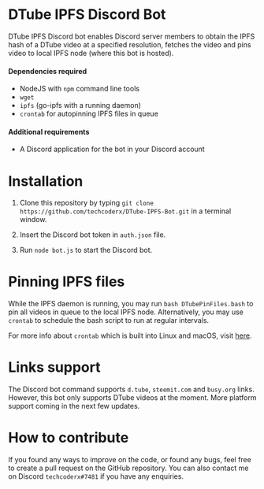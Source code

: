 # DTube IPFS Discord Bot

DTube IPFS Discord bot enables Discord server members to obtain the IPFS hash of a DTube video at a specified resolution, fetches the video and pins video to local IPFS node (where this bot is hosted).

#### Dependencies required

* NodeJS with `npm` command line tools
* `wget`
* `ipfs` (go-ipfs with a running daemon)
* `crontab` for autopinning IPFS files in queue

#### Additional requirements

* A Discord application for the bot in your Discord account

# Installation

1. Clone this repository by typing `git clone https://github.com/techcoderx/DTube-IPFS-Bot.git` in a terminal window.

2. Insert the Discord bot token in `auth.json` file.

3. Run `node bot.js` to start the Discord bot.

# Pinning IPFS files

While the IPFS daemon is running, you may run `bash DTubePinFiles.bash` to pin all videos in queue to the local IPFS node. Alternatively, you may use `crontab` to schedule the bash script to run at regular intervals.

For more info about `crontab` which is built into Linux and macOS, visit [here](https://gist.github.com/mkaz/69066bd0c5e45515a264).

# Links support

The Discord bot command supports `d.tube`, `steemit.com` and `busy.org` links. However, this bot only supports DTube videos at the moment. More platform support coming in the next few updates.

# How to contribute

If you found any ways to improve on the code, or found any bugs, feel free to create a pull request on the GitHub repository. You can also contact me on Discord `techcoderx#7481` if you have any enquiries.